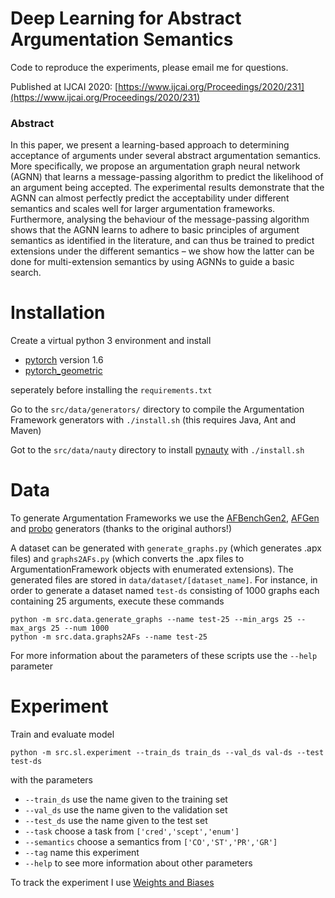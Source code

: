 # Deep Learning for Abstract Argumentation Semantics
Code to reproduce the experiments, please email me for questions.

Published at IJCAI 2020: [https://www.ijcai.org/Proceedings/2020/231](https://www.ijcai.org/Proceedings/2020/231)


### Abstract
In this paper, we present a learning-based approach to determining acceptance of arguments under several abstract argumentation semantics. More specifically, we propose an argumentation graph neural network (AGNN) that learns a message-passing algorithm to predict the likelihood of an argument being accepted. The experimental results demonstrate that the AGNN can almost perfectly predict the acceptability under different semantics and scales well for larger argumentation frameworks. Furthermore, analysing the behaviour of the message-passing algorithm shows that the AGNN learns to adhere to basic principles of argument semantics as identified in the literature, and can thus be trained to predict extensions under the different semantics – we show how the latter can be done for multi-extension semantics by using AGNNs to guide a basic search.


# Installation
Create a virtual python 3 environment and install
* [pytorch](https://pytorch.org/) version 1.6 
* [pytorch_geometric](https://github.com/rusty1s/pytorch_geometric)

seperately before installing the `requirements.txt`

Go to the `src/data/generators/` directory to compile the Argumentation Framework generators with `./install.sh` (this requires Java, Ant and Maven)

Got to the `src/data/nauty` directory to install [pynauty](https://web.cs.dal.ca/~peter/software/pynauty/html/index.html) with `./install.sh`

# Data
To generate Argumentation Frameworks we use the [AFBenchGen2](https://sourceforge.net/projects/afbenchgen/), [AFGen](http://argumentationcompetition.org/2019/papers/ICCMA19_paper_3.pdf) and [probo](https://sourceforge.net/projects/probo/) generators (thanks to the original authors!)

A dataset can be generated with `generate_graphs.py` (which generates .apx files) and `graphs2AFs.py` (which converts the .apx files to ArgumentationFramework objects with enumerated extensions). The generated files are stored in `data/dataset/[dataset_name]`. For instance, in order to generate a dataset named `test-ds` consisting of 1000 graphs each containing 25 arguments, execute these commands
```
python -m src.data.generate_graphs --name test-25 --min_args 25 --max_args 25 --num 1000
python -m src.data.graphs2AFs --name test-25
```
For more information about the parameters of these scripts use the `--help` parameter

# Experiment

Train and evaluate model

```
python -m src.sl.experiment --train_ds train_ds --val_ds val-ds --test test-ds
```

with the parameters
* `--train_ds` use the name given to the training set
* `--val_ds` use the name given to the validation set
* `--test_ds` use the name given to the test set
* `--task` choose a task from `['cred','scept','enum']`
* `--semantics` choose a semantics from `['CO','ST','PR','GR']`
* `--tag` name this experiment
* `--help` to see more information about other parameters

To track the experiment I use [Weights and Biases](https://wandb.ai/)
